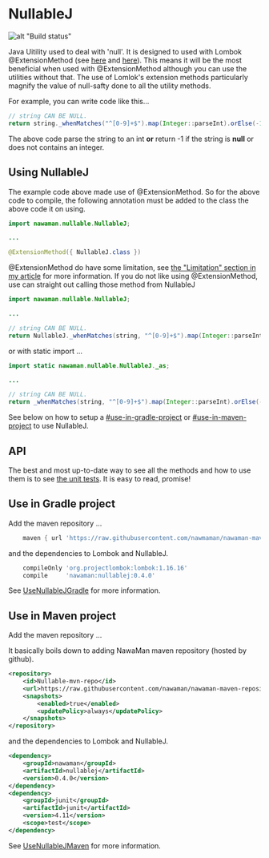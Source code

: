 # NullableJ

![alt "Build status"](https://travis-ci.org/NawaMan/NullableJ.svg?branch=master)

Java Uitility used to deal with 'null'.
It is designed to used with Lombok @ExtensionMethod (see [here](https://dzone.com/articles/lomboks-extension-methods) and [here](https://projectlombok.org/features/experimental/ExtensionMethod)).
This means it will be the most beneficial when used with @ExtensionMethod
  although you can use the utilities without that.
The use of Lomlok's extension methods particularly magnify the value of null-safty done to all the utility methods.

For example, you can write code like this...

```Java
// string CAN BE NULL.
return string._whenMatches("^[0-9]+$").map(Integer::parseInt).orElse(-1);	// <-- see '_when(...)'
```

The above code parse the string to an int **or** return -1 if the string is **null** or does not contains an integer.

## Using NullableJ

The example code above made use of @ExtensionMethod.
So for the above code to compile, the following annotation must be added to the class the above code it on using.

```Java
import nawaman.nullable.NullableJ;

...

@ExtensionMethod({ NullableJ.class })
```

@ExtensionMethod do have some limitation,
  see [the "Limitation" section in my article](https://dzone.com/articles/lomboks-extension-methods) for more information.
If you do not like using @ExtensionMethod,
  use can straight out calling those method from NullableJ

```Java
import nawaman.nullable.NullableJ;

...

// string CAN BE NULL.
return NullableJ._whenMatches(string, "^[0-9]+$").map(Integer::parseInt).orElse(-1);	// <-- see '_when(...)'
```

or with static import ...

```Java
import static nawaman.nullable.NullableJ._as;

...

// string CAN BE NULL.
return _whenMatches(string, "^[0-9]+$").map(Integer::parseInt).orElse(-1);	// <-- see '_when(...)'
```

See below on how to setup a [#use-in-gradle-project](Gradle) or [#use-in-maven-project](Maven) to use NullableJ.

## API

The best and most up-to-date way to see all the methods and how to use them is to see [the unit tests](https://github.com/NawaMan/NullableJ/blob/master/src/test/java/nawaman/nullable/NullableJTest.java).
It is easy to read, promise!

## Use in Gradle project

Add the maven repository ...

```Groovy
    maven { url 'https://raw.githubusercontent.com/nawmaman/nawaman-maven-repository/master/' }
```

and the dependencies to Lombok and NullableJ.

```Groovy
    compileOnly 'org.projectlombok:lombok:1.16.16'
    compile     'nawaman:nullablej:0.4.0'
```

See [UseNullableJGradle](https://github.com/NawaMan/UseNullableJGradle) for more information.

## Use in Maven project

Add the maven repository ...

It basically boils down to adding NawaMan maven repository (hosted by github).

```xml
<repository>
	<id>Nullable-mvn-repo</id>
	<url>https://raw.githubusercontent.com/nawaman/nawaman-maven-repository/master/</url>
	<snapshots>
		<enabled>true</enabled>
		<updatePolicy>always</updatePolicy>
	</snapshots>
</repository>
```

and the dependencies to Lombok and NullableJ.

```xml
<dependency>
	<groupId>nawaman</groupId>
	<artifactId>nullablej</artifactId>
	<version>0.4.0</version>
</dependency>
<dependency>
	<groupId>junit</groupId>
	<artifactId>junit</artifactId>
	<version>4.11</version>
	<scope>test</scope>
</dependency>
```

See [UseNullableJMaven](https://github.com/NawaMan/UseNullableJMaven) for more information.

